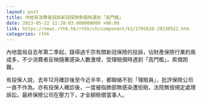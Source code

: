```yaml
---
layout: post
title: 內地有消費者投訴新冠保險索償時遇到「高門檻」
date: 2023-05-22 12:28:03.000000000 +08:00
link: https://news.rthk.hk/rthk/ch/component/k2/1701620-20230522.htm
categories: rthk
---
```


內地當局自去年第二季起，錄得過千宗有關新冠保險的投訴，佔財產保險行業約兩成多，不少消費者反映隨著感染人數激增，受理賠償時遇到「高門檻」，索償困難。

有投保人說，去年12月確診後至今近半年，都聯絡不到「理賠員」，批評保險公司一直不作為。亦有投保人確診後，一度被指肺部無感染遭拒賠，法院無按規定處理訴訟，最終保險公司在壓力下，才全額賠償當事人。
